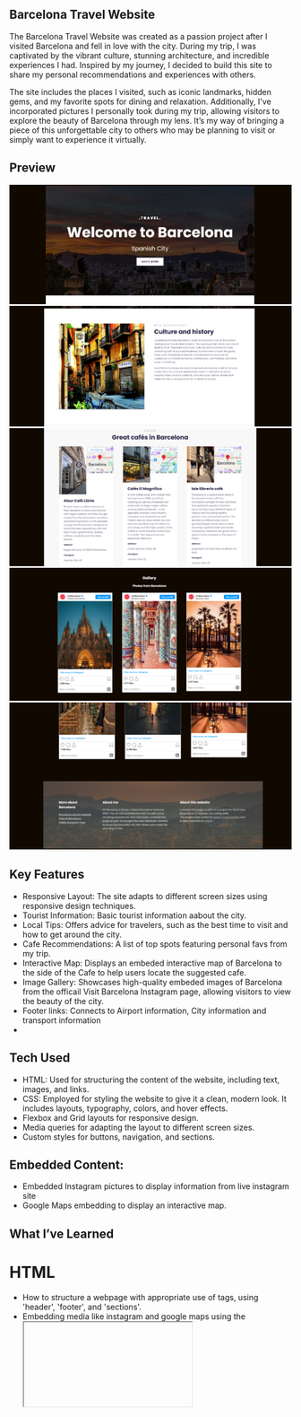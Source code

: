 ## Barcelona Travel Website
The Barcelona Travel Website was created as a passion project after I visited Barcelona and fell in love with the city. During my trip, I was captivated by the vibrant culture, stunning architecture, and incredible experiences I had. Inspired by my journey, I decided to build this site to share my personal recommendations and experiences with others.

The site includes the places I visited, such as iconic landmarks, hidden gems, and my favorite spots for dining and relaxation. Additionally, I've incorporated pictures I personally took during my trip, allowing visitors to explore the beauty of Barcelona through my lens. It’s my way of bringing a piece of this unforgettable city to others who may be planning to visit or simply want to experience it virtually.

## Preview

![Barcelona Travel-site](Barca1.png)
![Barcelona Travel-site](Barca2.png)
![Barcelona Travel-site](Barca3.png)
![Barcelona Travel-site](Barca4.png)
![Barcelona Travel-site](Barca5.png)



## Key Features
- Responsive Layout: The site adapts to different screen sizes using responsive design techniques.
- Tourist Information: Basic tourist information aabout the city.
- Local Tips: Offers advice for travelers, such as the best time to visit and how to get around the city.
- Cafe Recommendations: A list of top spots featuring personal favs from my trip.
- Interactive Map: Displays an embeded interactive map of Barcelona to the side of the Cafe to help users locate the suggested cafe.
- Image Gallery: Showcases high-quality embeded images of Barcelona from the officail Visit Barcelona Instagram page, allowing visitors to view the beauty of the city.
- Footer links: Connects to Airport information, City information and transport information
- 
## Tech Used
- HTML: Used for structuring the content of the website, including text, images, and links.
- CSS: Employed for styling the website to give it a clean, modern look. It includes layouts, typography, colors, and hover effects.
- Flexbox and Grid layouts for responsive design.
- Media queries for adapting the layout to different screen sizes.
- Custom styles for buttons, navigation, and sections.

## Embedded Content:
- Embedded Instagram pictures to display information from live instagram site
- Google Maps embedding to display an interactive map.

## What I’ve Learned

# HTML
- How to structure a webpage with appropriate use of tags, using 'header', 'footer', and 'sections'.
- Embedding media like instagram and google maps using the <iframe> element.

# CSS
- Using Flexbox for building flexible layouts.
- Leveraging CSS Grid for two-dimensional layouts, like the gallery section.
- Applying custom fonts and typography to improve readability.
- Working with pseudo-classes (:hover, :active) to enhance user experience.
- Using media queries to ensure the site is fully responsive across devices.

## Installation
Clone the repository:
https://github.com/FedDawb/Travel-Site

## Live Demo
https://travelbarcelona2024.netlify.app/

## Features to Add for Improvement
Here are some suggestions on what I would implement next to improve the project:

- Interactive Itinerary Planner: Allow users to create and customize their travel itineraries.
- User Authentication: Implement user registration and login to save travel preferences and itineraries.
- Weather Widget: Add a live weather widget showing the current weather in Barcelona.
- Language Support: Include language options, such as English and Spanish, to cater to a wider audience.
- SEO Optimization: Ensure proper meta tags, descriptions, and title attributes to improve search engine ranking.
- Accessibility Improvements: Implement keyboard navigation and use ARIA attributes to ensure the site is accessible to all users.
- Booking Integration: Add booking options for hotels and flights, possibly using a third-party API.


